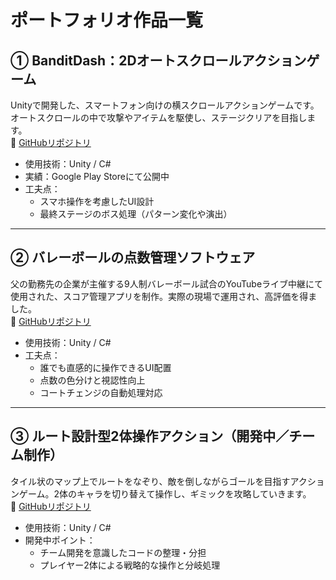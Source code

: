 # ポートフォリオ作品一覧

## ① BanditDash：2Dオートスクロールアクションゲーム
Unityで開発した、スマートフォン向けの横スクロールアクションゲームです。オートスクロールの中で攻撃やアイテムを駆使し、ステージクリアを目指します。  
📎 [GitHubリポジトリ](https://github.com/kiri070/BanditDash.git)

- 使用技術：Unity / C#
- 実績：Google Play Storeにて公開中
- 工夫点：
  - スマホ操作を考慮したUI設計
  - 最終ステージのボス処理（パターン変化や演出）

---

## ② バレーボールの点数管理ソフトウェア
父の勤務先の企業が主催する9人制バレーボール試合のYouTubeライブ中継にて使用された、スコア管理アプリを制作。実際の現場で運用され、高評価を得ました。  
📎 [GitHubリポジトリ](https://github.com/kiri070/ValleyScoreManager.git)

- 使用技術：Unity / C#
- 工夫点：
  - 誰でも直感的に操作できるUI配置
  - 点数の色分けと視認性向上
  - コートチェンジの自動処理対応

---

## ③ ルート設計型2体操作アクション（開発中／チーム制作）
タイル状のマップ上でルートをなぞり、敵を倒しながらゴールを目指すアクションゲーム。2体のキャラを切り替えて操作し、ギミックを攻略していきます。  
📎 [GitHubリポジトリ](https://github.com/kiri070/TeamCreate.git)

- 使用技術：Unity / C#
- 開発中ポイント：
  - チーム開発を意識したコードの整理・分担
  - プレイヤー2体による戦略的な操作と分岐処理
